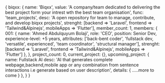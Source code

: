 {
biqxx: {
  name: 'Biqxx',
  value: 'A company/team dedicated to delivering the best project form your intrest wth the best team organisation', 
  func: 'team_projects',
  desc: 'A open repository for team to manage, contribute, and develop biqxx projects',
  strenght: [backend => 'Laravel', frontend => 'Tailwind&Alpinejs', mobileApps => 'Flutter'],
  member_count: 1,
  members: {
    001: {
      name: 'Ahmed Abdulquyum Bolaji', 
      role: 'CEO', 
      position: Senior Dev, 
      experience-level: +5 years, 
      attributes: ['back-bent coder', 'fullstack dev, 'versatile', experienced', 'team coordinator', 'structural manager'], 
      strenght: [backend => 'Laravel', frontend => 'Tailwind&Alpinejs', mobileApps => 'Flutter']
    },
  },
  project_count: 0,
  current_project: {},
  upcoming_project: {
    name: Fullstack AI
    desc: 'AI that generates complete webpage,backend,mobile app or any combination from sentence interactions i.e generate based on user description',
    details: {
      .....more to come
      }
    },
  }
}
